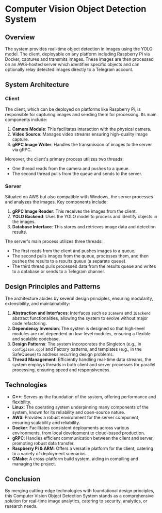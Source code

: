 # Computer Vision Object Detection System

## Overview

The system provides real-time object detection in images using the YOLO model. The client, deployable on any platform including Raspberry Pi via Docker, captures and transmits images. These images are then processed on an AWS-hosted server which identifies specific objects and can optionally relay detected images directly to a Telegram account.

## System Architecture

### Client

The client, which can be deployed on platforms like Raspberry Pi, is responsible for capturing images and sending them for processing. Its main components include:

1. **Camera Module**: This facilitates interaction with the physical camera.
2. **Video Source**: Manages video streams ensuring high-quality image capture.
3. **gRPC Image Writer**: Handles the transmission of images to the server via gRPC.

Moreover, the client's primary process utilizes two threads:
- One thread reads from the camera and pushes to a queue.
- The second thread pulls from the queue and sends to the server.

### Server

Situated on AWS but also compatible with Windows, the server processes and analyzes the images. Key components include:

1. **gRPC Image Reader**: This receives the images from the client.
2. **YOLO Backend**: Uses the YOLO model to process and identify objects in the images.
3. **Database Interface**: This stores and retrieves image data and detection results.

The server's main process utilizes three threads:
- The first reads from the client and pushes images to a queue.
- The second pulls images from the queue, processes them, and then pushes the results to a results queue (a separate queue).
- The third thread pulls processed data from the results queue and writes to a database or sends to a Telegram channel.

## Design Principles and Patterns

The architecture abides by several design principles, ensuring modularity, extensibility, and maintainability:

1. **Abstraction and Interfaces**: Interfaces such as `ICamera` and `IBackend` abstract functionalities, allowing the system to evolve without major code refactoring.
2. **Dependency Inversion**: The system is designed so that high-level modules are not dependent on low-level modules, ensuring a flexible and scalable codebase.
3. **Design Patterns**: The system incorporates the Singleton (e.g., in `configJson.cpp`) and Factory patterns, and templates (e.g., in the SafeQueue) to address recurring design problems.
4. **Thread Management**: Efficiently handling real-time data streams, the system employs threads in both client and server processes for parallel processing, ensuring speed and responsiveness.

## Technologies

- **C++**: Serves as the foundation of the system, offering performance and flexibility.
- **Linux**: The operating system underpinning many components of the system, known for its reliability and open-source nature.
- **AWS**: Provides a robust environment for the server component, ensuring scalability and reliability.
- **Docker**: Facilitates consistent deployments across various environments, from local development to cloud-based production.
- **gRPC**: Handles efficient communication between the client and server, promoting robust data transfer.
- **Raspberry Pi & ARM**: Offers a versatile platform for the client, catering to a variety of deployment scenarios.
- **CMake**: A cross-platform build system, aiding in compiling and managing the project.

## Conclusion

By merging cutting-edge technologies with foundational design principles, this Computer Vision Object Detection System stands as a comprehensive solution for real-time image analytics, catering to security, analytics, or research needs.
